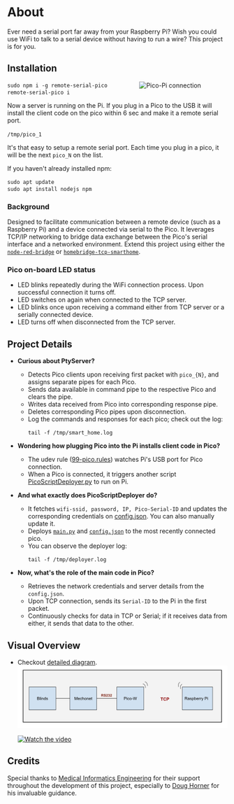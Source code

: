 # About
Ever need a serial port far away from your Raspberry Pi? Wish you could use WiFi to talk to a serial device without having to run a wire? This project is for you.

## Installation
<img src="./img/3.GIF" alt="Pico-Pi connection" width="40%" align="right"/>

```
sudo npm i -g remote-serial-pico
remote-serial-pico i
```

Now a server is running on the Pi. If you plug in a Pico to the USB it will install the client code on the pico within 6 sec and make it a remote serial port.

`/tmp/pico_1`

It's that easy to setup a remote serial port. Each time you plug in a pico, it will be the next `pico_N` on the list.

If you haven't already installed npm:
```
sudo apt update
sudo apt install nodejs npm
```

### Background
Designed to facilitate communication between a remote device (such as a Raspberry Pi) and a device connected via serial to the Pico. It leverages TCP/IP networking to bridge data exchange between the Pico's serial interface and a networked environment. Extend this project using either the [`node-red-bridge`](https://github.com/RajkumarGara/node-red-bridge) or [`homebridge-tcp-smarthome`](https://github.com/RajkumarGara/homebridge-tcp-smarthome).

### Pico on-board LED status
* LED blinks repeatedly during the WiFi connection process. Upon successful connection it turns off.
* LED switches on again when connected to the TCP server.
* LED blinks once upon receiving a command either from TCP server or a serially connected device.
* LED turns off when disconnected from the TCP server.

## Project Details
* **Curious about PtyServer?**
    * Detects Pico clients upon receiving first packet with `pico_{N}`, and assigns separate pipes for each Pico.
    * Sends data available in command pipe to the respective Pico and clears the pipe.
    * Writes data received from Pico into corresponding response pipe.
    * Deletes corresponding Pico pipes upon disconnection.
    * Log the commands and responses for each pico; check out the log:
        ```
        tail -f /tmp/smart_home.log
        ```

* **Wondering how plugging Pico into the Pi installs client code in Pico?**
    * The udev rule ([99-pico.rules](./src/99-pico.rules)) watches Pi's USB port for Pico connection.
    * When a Pico is connected, it triggers another script [PicoScriptDeployer.py](./src/pi/PicoScriptDeployer.py) to run on Pi.

* **And what exactly does PicoScriptDeployer do?**
    * It fetches `wifi-ssid, password, IP, Pico-Serial-ID` and updates the corresponding credentials on [config.json](./src/pico/config.json). You can also manually update it.
    * Deploys [`main.py`](./src/pico/main.py) and [`config.json`](./src/pico/config.json) to the most recently connected pico.
    * You can observe the deployer log:
        ```
        tail -f /tmp/deployer.log
        ``` 

* **Now, what's the role of the main code in Pico?**
    * Retrieves the network credentials and server details from the `config.json`.
    * Upon TCP connection, sends its `Serial-ID` to the Pi in the first packet.
    * Continuously checks for data in TCP or Serial; if it receives data from either, it sends that data to the other. 

## Visual Overview
* Checkout [detailed diagram](img/2.jpg).
    ![block diagram](img/1.jpg)

    [![Watch the video](img/4.GIF)](https://youtu.be/M36LoMouvPg)

## Credits
Special thanks to [Medical Informatics Engineering](https://www.mieweb.com/) for their support throughout the development of this project, especially to [Doug Horner](https://github.com/horner) for his invaluable guidance.
